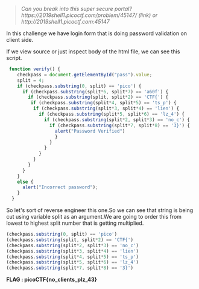 <blockquote><i>Can you break into this super secure portal? https://2019shell1.picoctf.com/problem/45147/ (link) or http://2019shell1.picoctf.com:45147</i></blockquote>


In this challenge we have login form that is doing password validation on client side.  

If we view source or just inspect body of the html file, we can see this script.  

```javascript
 function verify() {
    checkpass = document.getElementById("pass").value;
    split = 4;
    if (checkpass.substring(0, split) == 'pico') {
      if (checkpass.substring(split*6, split*7) == 'a60f') {
        if (checkpass.substring(split, split*2) == 'CTF{') {
         if (checkpass.substring(split*4, split*5) == 'ts_p') {
          if (checkpass.substring(split*3, split*4) == 'lien') {
            if (checkpass.substring(split*5, split*6) == 'lz_4') {
              if (checkpass.substring(split*2, split*3) == 'no_c') {
                if (checkpass.substring(split*7, split*8) == '3}') {
                  alert("Password Verified")
                  }
                }
              }
            }
          }
        }
      }
    }
    else {
      alert("Incorrect password");
    }
  }
```

So let's sort of reverse engineer this one.So we can see that string is being cut using variable split as an argument.We are going to order this from lowest to highest split number that is getting multiplied.<br>

```javascript
(checkpass.substring(0, split) == 'pico')
(checkpass.substring(split, split*2) == 'CTF{')
(checkpass.substring(split*2, split*3) == 'no_c')
(checkpass.substring(split*3, split*4) == 'lien')
(checkpass.substring(split*4, split*5) == 'ts_p')
(checkpass.substring(split*5, split*6) == 'lz_4')
(checkpass.substring(split*7, split*8) == '3}')
```


<b>FLAG : picoCTF{no_clients_plz_43}</b>

